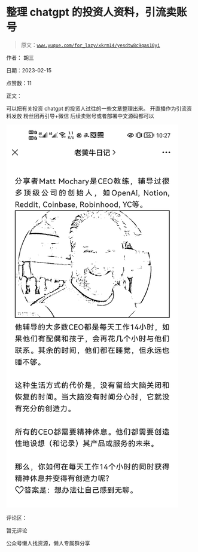 # 整理 chatgpt 的投资人资料，引流卖账号

> 原文：[`www.yuque.com/for_lazy/xkrm14/yesdtw8c9qas10yi`](https://www.yuque.com/for_lazy/xkrm14/yesdtw8c9qas10yi)



作者： 胡三



日期：2023-02-15



点赞数：11



正文：



可以把有关投资 chatgpt 的投资人过往的一些文章整理出来。 开直播作为引流资料发放 粉丝团再引导+微信 后续卖账号或者部署中文源码都可以



![](img/89a58b0e9ebc048fa48144b239624357.png)



评论区：



暂无评论



公众号懒人找资源，懒人专属群分享


